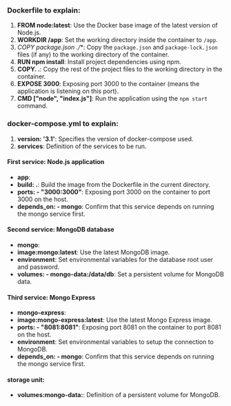 ### Dockerfile to explain:
1. **FROM node:latest**: Use the Docker base image of the latest version of Node.js.
2. **WORKDIR /app**: Set the working directory inside the container to `/app`.
3. **COPY package*.json ./**: Copy the `package.json` and `package-lock.json` files (if any) to the working directory of the container.
4. **RUN npm install**: Install project dependencies using npm.
5. **COPY. .**: Copy the rest of the project files to the working directory in the container.
6. **EXPOSE 3000**: Exposing port 3000 to the container (means the application is listening on this port).
7. **CMD ["node", "index.js"]**: Run the application using the `npm start` command.

### docker-compose.yml to explain:
1. **version: '3.1'**: Specifies the version of docker-compose used.
2. **services**: Definition of the services to be run.

#### First service: Node.js application
- **app**:
 - **build: .**: Build the image from the Dockerfile in the current directory.
 - **ports: - "3000:3000"**: Exposing port 3000 on the container to port 3000 on the host.
 - **depends_on: - mongo**: Confirm that this service depends on running the mongo service first.

#### Second service: MongoDB database
- **mongo**:
 - **image:mongo:latest**: Use the latest MongoDB image.
 - **environment**: Set environmental variables for the database root user and password.
 - **volumes: - mongo-data:/data/db**: Set a persistent volume for MongoDB data.

#### Third service: Mongo Express
 - **mongo-express**:
 - **image:mongo-express:latest**: Use the latest Mongo Express image.
 - **ports: - "8081:8081"**: Exposing port 8081 on the container to port 8081 on the host.
 - **environment**: Set environmental variables to setup the connection to MongoDB.
 - **depends_on: - mongo**: Confirm that this service depends on running the mongo service first.

#### storage unit:
- **volumes:mongo-data:**: Definition of a persistent volume for MongoDB.

